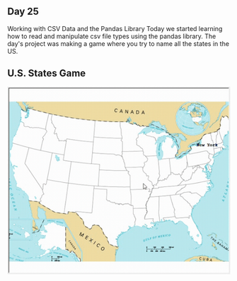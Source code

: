 ## Day 25

Working with CSV Data and the Pandas Library
Today we started learning how to read and manipulate csv file types using the pandas library.
The day's project was making a game where you try to name all the states in the US.

## U.S. States Game

![US States Game](us_states_game.gif)